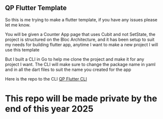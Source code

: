 ## QP Flutter Template

<p>So this is me trying to make a flutter template, if you have any issues please let me know.</p>

<p>You will be given a Counter App page that uses Cubit and not SetState, 
the project is structured on the Bloc Architecture, and it has been setup 
to suit my needs for building flutter app, anytime I want to make a new project I 
will use this template </p>

<p>But I built a CLI in Go to help me clone the project and make it for 
any project I want. The CLI will make sure to change the package name in 
yaml and in all the dart files to suit the name you created for the app</p>

<p> Here is the repo to the CLI <a href='https://github.com/sudo-which-qp/qp_flutter_cli.git'>QP Flutter CLI</a></p>

# This repo will be made private by the end of this year 2025